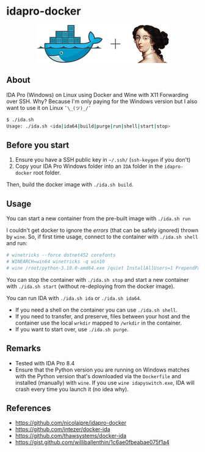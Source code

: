 # idapro-docker

<p align="center"><img src="wrkdir/docker-ida.png"></p>

## About

IDA Pro (Windows) on Linux using Docker and Wine with X11 Forwarding over SSH. Why? Because I'm only paying for the Windows version but I also want to use it on Linux `¯\_(ツ)_/¯`

```bash
$ ./ida.sh
Usage: ./ida.sh <ida|ida64|build|purge|run|shell|start|stop>
```

## Before you start

1. Ensure you have a SSH public key in `~/.ssh/` (`ssh-keygen` if you don't)
2. Copy your IDA Pro Windows folder into an `IDA` folder in the `idapro-docker` root folder.

Then, build the docker image with `./ida.sh build`.

## Usage

You can start a new container from the pre-built image with `./ida.sh run`

I couldn't get docker to ignore the *errors* (that can be safely ignored) thrown by `wine`. So, if first time usage, connect to the container with `./ida.sh shell` and run:

```bash
# winetricks --force dotnet452 corefonts
# WINEARCH=win64 winetricks -q win10
# wine /root/python-3.10.0-amd64.exe /quiet InstallAllUsers=1 PrependPath=1
```

You can stop the container with `./ida.sh stop` and start a new container with `./ida.sh start` (without re-deploying from the docker image).

You can run IDA with `./ida.sh ida` or `./ida.sh ida64`.

- If you need a shell on the container you can use `./ida.sh shell`.
- If you need to transfer, and preserve, files between your host and the container use the local `wrkdir` mapped to `/wrkdir` in the container.
- If you want to start over, use `./ida.sh purge`.

## Remarks

- Tested with IDA Pro 8.4
- Ensure that the Python version you are running on Windows matches with the Python version that's downloaded via the `Dockerfile` and installed (manually) with `wine`. If you use `wine idapyswitch.exe`, IDA will crash every time you launch it (no idea why).

## References

- https://github.com/nicolaipre/idapro-docker
- https://github.com/intezer/docker-ida
- https://github.com/thawsystems/docker-ida
- https://gist.github.com/williballenthin/1c6ae0fbeabae075f1a4

